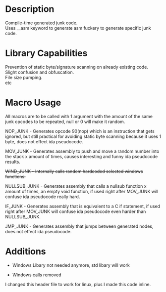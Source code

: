 # Description
Compile-time generated junk code.\
Uses __asm keyword to generate asm fuckery to generate specific junk code.
# Library Capabilities
Prevention of static byte/signature scanning on already existing code.\
Slight confusion and obfuscation.\
File size pumping.\
etc
# Macro Usage
All macros are to be called with 1 argument with the amount of the same junk opcodes to be repeated, null or 0 will make it random.

NOP_JUNK - Generates opcode 90(nop) which is an instruction that gets ignored, but still practical for avoiding static byte scanning because it uses 1 byte, does not effect ida pseudocode.

MOV_JUNK - Generates assembly to push and move a random number into the stack x amount of times, causes interesting and funny ida pseudocode results.

~~WIND_JUNK - Internally calls random hardcoded selected windows functions.~~

NULLSUB_JUNK - Generates assembly that calls a nullsub function x amount of times, an empty void function, if used right after MOV_JUNK will confuse ida pseudocode really hard.

IF_JUNK - Generates assembly that is equivalent to a C if statement, if used right after MOV_JUNK will confuse ida pseudocode even harder than NULLSUB_JUNK.

JMP_JUNK - Generates assembly that jumps between generated nodes, does not effect ida pseudocode.

# Additions

+ Windows Libary not needed anymore, std libary will work
- Windows calls removed

I changed this header file to work for linux, plus I made this code inline.
